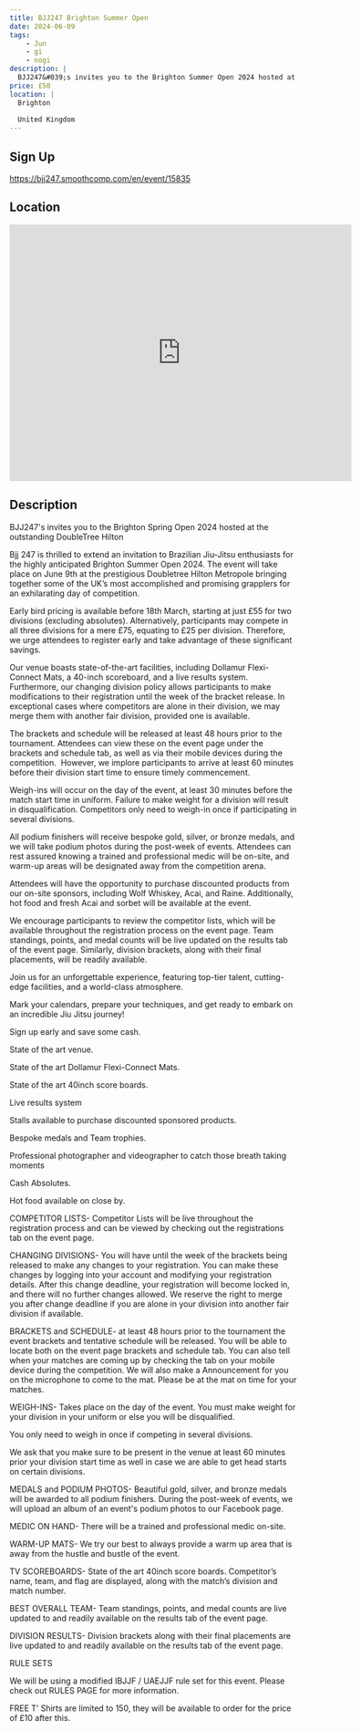 ```yaml
---
title: BJJ247 Brighton Summer Open
date: 2024-06-09
tags:
    - Jun
    - gi 
    - nogi 
description: |
  BJJ247&#039;s invites you to the Brighton Summer Open 2024 hosted at the Outstanding Double tree Hilton
price: £50
location: |
  Brighton
  
  United Kingdom
---
```

## Sign Up
https://bjj247.smoothcomp.com/en/event/15835

## Location
<iframe src="https://www.google.com/maps/embed?pb=!1m18!1m12!1m3!1d12345.6789!2d-0.1488510!3d50.8215706!2m3!1f0!2f0!3f0!3m2!1i1024!2i768!4f13.1!3m3!1m2!1s0x0%3A0x0!2z50.8215706!5e0!3m2!1sen!2sus!4v1234567890" width="600" height="450" style="border:0;" allowfullscreen="" loading="lazy"></iframe>

## Description
BJJ247's invites you to the Brighton Spring Open 2024 hosted at the outstanding DoubleTree Hilton


Bjj 247 is thrilled to extend an invitation to Brazilian Jiu-Jitsu enthusiasts for the highly anticipated Brighton Summer Open 2024. The event will take place on June 9th at the prestigious Doubletree Hilton Metropole bringing together some of the UK’s most accomplished and promising grapplers for an exhilarating day of competition.


Early bird pricing is available before 18th March, starting at just £55 for two divisions (excluding absolutes). Alternatively, participants may compete in all three divisions for a mere £75, equating to £25 per division. Therefore, we urge attendees to register early and take advantage of these significant savings.


Our venue boasts state-of-the-art facilities, including Dollamur Flexi-Connect Mats, a 40-inch scoreboard, and a live results system. Furthermore, our changing division policy allows participants to make modifications to their registration until the week of the bracket release. In exceptional cases where competitors are alone in their division, we may merge them with another fair division, provided one is available.


The brackets and schedule will be released at least 48 hours prior to the tournament. Attendees can view these on the event page under the brackets and schedule tab, as well as via their mobile devices during the competition.  However, we implore participants to arrive at least 60 minutes before their division start time to ensure timely commencement.


Weigh-ins will occur on the day of the event, at least 30 minutes before the match start time in uniform. Failure to make weight for a division will result in disqualification. Competitors only need to weigh-in once if participating in several divisions.


All podium finishers will receive bespoke gold, silver, or bronze medals, and we will take podium photos during the post-week of events. Attendees can rest assured knowing a trained and professional medic will be on-site, and warm-up areas will be designated away from the competition arena.


Attendees will have the opportunity to purchase discounted products from our on-site sponsors, including Wolf Whiskey, Acai, and Raine. Additionally, hot food and fresh Acai and sorbet will be available at the event.


We encourage participants to review the competitor lists, which will be available throughout the registration process on the event page. Team standings, points, and medal counts will be live updated on the results tab of the event page. Similarly, division brackets, along with their final placements, will be readily available.


Join us for an unforgettable experience, featuring top-tier talent, cutting-edge facilities, and a world-class atmosphere.


Mark your calendars, prepare your techniques, and get ready to embark on an incredible Jiu Jitsu journey!


Sign up early and save some cash.


State of the art venue.


State of the art Dollamur Flexi-Connect Mats.


State of the art 40inch score boards.


Live results system


Stalls available to purchase discounted sponsored products. 


Bespoke medals and Team trophies.


Professional photographer and videographer to catch those breath taking moments


Cash Absolutes.


Hot food available on close by.


COMPETITOR LISTS- Competitor Lists will be live throughout the registration process and can be viewed by checking out the registrations tab on the event page. 


CHANGING DIVISIONS- You will have until the week of the brackets being released to make any changes to your registration. You can make these changes by logging into your account and modifying your registration details. After this change deadline, your registration will become locked in, and there will no further changes allowed. We reserve the right to merge you after change deadline if you are alone in your division into another fair division if available.


BRACKETS and SCHEDULE- at least 48 hours prior to the tournament the event brackets and tentative schedule will be released. You will be able to locate both on the event page brackets and schedule tab. You can also tell when your matches are coming up by checking the tab on your mobile device during the competition. We will also make a Announcement for you on the microphone to come to the mat. Please be at the mat on time for your matches.


WEIGH-INS- Takes place on the day of the event. You must make weight for your division in your uniform or else you will be disqualified.


You only need to weigh in once if competing in several divisions.


We ask that you make sure to be present in the venue at least 60 minutes prior your division start time as well in case we are able to get head starts on certain divisions.


MEDALS and PODIUM PHOTOS- Beautiful gold, silver, and bronze medals will be awarded to all podium finishers. During the post-week of events, we will upload an album of an event's podium photos to our Facebook page. 


MEDIC ON HAND- There will be a trained and professional medic on-site.


WARM-UP MATS- We try our best to always provide a warm up area that is away from the hustle and bustle of the event.  


TV SCOREBOARDS- State of the art 40inch score boards. Competitor’s name, team, and flag are displayed, along with the match’s division and match number.


BEST OVERALL TEAM- Team standings, points, and medal counts are live updated to and readily available on the results tab of the event page. 


DIVISION RESULTS- Division brackets along with their final placements are live updated to and readily available on the results tab of the event page.


RULE SETS


We will be using a modified IBJJF / UAEJJF rule set for this event. Please check out RULES PAGE for more information.


FREE T’ Shirts are limited to 150, they will be available to order for the price of £10 after this.
